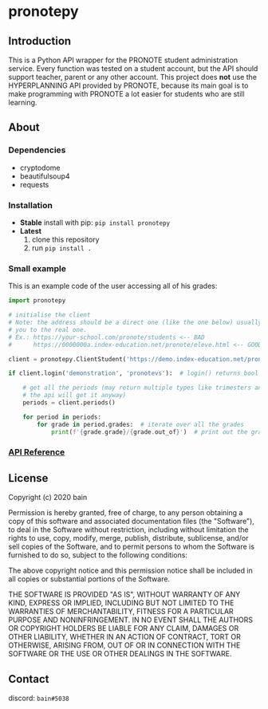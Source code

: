 # pronotepy

## Introduction

This is a Python API wrapper for the PRONOTE student administration service. Every function was tested on a student account, but the API should support teacher, parent or any other account. This project does **not** use the HYPERPLANNING API provided by PRONOTE, because its main goal is to make programming with PRONOTE a lot easier for students who are still learning.

## About

### Dependencies

 - cryptodome
 - beautifulsoup4
 - requests

### Installation
 - **Stable**
   install with pip: `pip install pronotepy`
 - **Latest**
   1. clone this repository
   2. run `pip install .`

### Small example

This is an example code of the user accessing all of his grades:

```python
import pronotepy

# initialise the client
# Note: the address should be a direct one (like the one below) usually the address shown by your school just redirects
# you to the real one.
# Ex.: https://your-school.com/pronote/students <-- BAD
#      https://0000000a.index-education.net/pronote/eleve.html <-- GOOD

client = pronotepy.ClientStudent('https://demo.index-education.net/pronote/eleve.html')

if client.login('demonstration', 'pronotevs'):  # login() returns bool that signifies if it successfully logged itself in

    # get all the periods (may return multiple types like trimesters and semesters but it doesn't really matter
    # the api will get it anyway)
    periods = client.periods()

    for period in periods:
        for grade in period.grades:  # iterate over all the grades
            print(f'{grade.grade}/{grade.out_of}')  # print out the grade in this style: 20/20
```

### [API Reference](https://github.com/bain3/pronotepy/wiki)

## License

Copyright (c) 2020 bain

Permission is hereby granted, free of charge, to any person obtaining a copy of this software and associated documentation files (the "Software"), to deal in the Software without restriction, including without limitation the rights to use, copy, modify, merge, publish, distribute, sublicense, and/or sell copies of the Software, and to permit persons to whom the Software is furnished to do so, subject to the following conditions:

The above copyright notice and this permission notice shall be included in all copies or substantial portions of the Software.

THE SOFTWARE IS PROVIDED "AS IS", WITHOUT WARRANTY OF ANY KIND, EXPRESS OR IMPLIED, INCLUDING BUT NOT LIMITED TO THE WARRANTIES OF MERCHANTABILITY, FITNESS FOR A PARTICULAR PURPOSE AND NONINFRINGEMENT. IN NO EVENT SHALL THE AUTHORS OR COPYRIGHT HOLDERS BE LIABLE FOR ANY CLAIM, DAMAGES OR OTHER LIABILITY, WHETHER IN AN ACTION OF CONTRACT, TORT OR OTHERWISE, ARISING FROM, OUT OF OR IN CONNECTION WITH THE SOFTWARE OR THE USE OR OTHER DEALINGS IN THE SOFTWARE.

## Contact
discord: `bain#5038`
